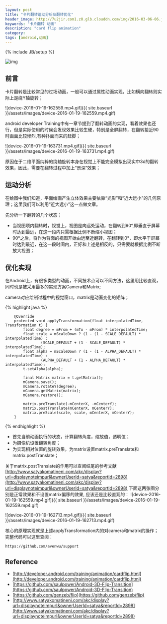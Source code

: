 ```yaml
---
layout: post
title: "卡片翻转运动分析及翻转优化"
header_image: http://7u2jir.com1.z0.glb.clouddn.com/img/2016-03-06-06.jpg
keywords: "卡片翻转 动画"
description: "card flip animation"
category: 
tags: [android,动画]
---
```

{% include JB/setup %}

![img](http://7u2jir.com1.z0.glb.clouddn.com/img/2016-03-06-06.jpg)

## 前言

卡片翻转是比较常见的过场动画，一般可以通过属性动画实现，比如横向翻转则实际上是绕Y轴旋转；
	
![device-2016-01-19-162559.mp4.gif]({{ site.baseurl }}/assets/images/device-2016-01-19-162559.mp4.gif)  

android developer Training中有一章节提到了翻转动画的实现，看着效果也还行，但是实际使用的时候会发现效果比较生硬，特别是全屏翻转，在翻转接近90时画面比较惨烈,有种扑面而来的赶脚；  


![device-2016-01-19-163731.mp4.gif]({{ site.baseurl }}/assets/images/device-2016-01-19-163731.mp4.gif)


原因在于二维平面纯粹的绕轴旋转本身在视觉上不能完全模拟出现实中3d的翻转效果，因此，需要在翻转过程中加上“景深”效果；

## 运动分析
在绘图中我们知道，平面绘画产生立体效果主要依靠“光影”和“近大远小”的几何原理；这里我们可以利用“近大远小”这一点做文章。

先分析一下翻转的几个状态；  

[]()

  
    
    

* 当视图项内翻转时，视觉上，视图是向远处运动，在翻转到90°,即垂直于屏幕时达到最远，在这一段内只需根据比例不断缩小视图；
* 90°之后，将作为背面的视图开始由远至近翻转，在翻转到0°，即水平于屏幕时达到最近，在这一段时间内，正好和上述是相反的，只需要就根据比例不断放大视图；

## 优化实现
在Android上，有很多类型的动画，不同技术点可以不同方法，这里用比较直观，同时也是被采用最多的实现方案Camera和Matrix;

camera对应绘制过程中的视觉窗口，matrix是动画变化的矩阵；  


{% highlight java %}

        @Override
        protected void applyTransformation(float interpolatedTime, Transformation t) {
            float degree = mFrom + (mTo - mFrom) * interpolatedTime;
            float scale = mScaleDown ? (1 - (1 - SCALE_DEFAULT) * interpolatedTime) :
                    (SCALE_DEFAULT + (1 - SCALE_DEFAULT) * interpolatedTime);
            float alpha = mScaleDown ? (1 - (1 - ALPHA_DEFAULT) * interpolatedTime) :
                    (ALPHA_DEFAULT + (1 - ALPHA_DEFAULT) * interpolatedTime);
            t.setAlpha(alpha);

            final Matrix matrix = t.getMatrix();
            mCamera.save();
            mCamera.rotateY(degree);
            mCamera.getMatrix(matrix);
            mCamera.restore();

            matrix.preTranslate(-mCenterX, -mCenterY);
            matrix.postTranslate(mCenterX, mCenterY);
            matrix.preScale(scale, scale, mCenterX, mCenterY);
        }
{% endhighlight %}

* 首先当前动画执行的状态，计算翻转角度，缩放值，透明值；
* 为摄像机设置翻转角度；
* 为实现相对位置的旋转效果，为matrix设置matrix.preTranslate和matrix.postTranslate；

关于matrix.postTranslate的作用可以查阅结尾的参考文献[http://www.satyakomatineni.com/akc/display?url=displaynoteimpurl&ownerUserId=satya&reportId=2898](http://www.satyakomatineni.com/akc/display?url=displaynoteimpurl&ownerUserId=satya&reportId=2898)
下面这两张图分别是正常效果和不设置matrix偏移的效果, 应该还是比较直观的：
![device-2016-01-19-162559.mp4.gif]({{ site.baseurl }}/assets/images/device-2016-01-19-162559.mp4.gif) 

![device-2016-01-19-162713.mp4.gif]({{ site.baseurl }}/assets/images/device-2016-01-19-162713.mp4.gif) 

核心的原理实现就是上述applyTransformation内的对camera和matrix的操作；
完整代码可以这里查阅：

	https://github.com/avenwu/support
	

## Reference
* [http://developer.android.com/training/animation/cardflip.html](http://developer.android.com/training/animation/cardflip.html)
* [https://github.com/saulpower/Android-3D-Flip-Transition](https://github.com/saulpower/Android-3D-Flip-Transition)
* [https://github.com/genzeb/flip](https://github.com/genzeb/flip)
* [http://www.satyakomatineni.com/akc/display?url=displaynoteimpurl&ownerUserId=satya&reportId=2898](http://www.satyakomatineni.com/akc/display?url=displaynoteimpurl&ownerUserId=satya&reportId=2898)
